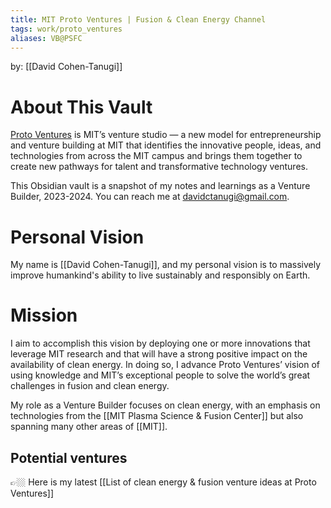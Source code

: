 ```yaml
---
title: MIT Proto Ventures | Fusion & Clean Energy Channel
tags: work/proto_ventures
aliases: VB@PSFC
---
```

by: [[David Cohen-Tanugi]]
# About This Vault
[Proto Ventures](https://docs.google.com/presentation/d/1Xz2Z0bSD-t1luELDSsl4vbN2dSlyFbVunqLC_wcEjt4/edit#slide=id.p2) is MIT’s venture studio — a new model for entrepreneurship and venture building at MIT that identifies the innovative people, ideas, and technologies from across the MIT campus and brings them together to create new pathways for talent and transformative technology ventures.

This Obsidian vault is a snapshot of my notes and learnings as a Venture Builder, 2023-2024. You can reach me at davidctanugi@gmail.com.
# Personal Vision
My name is [[David Cohen-Tanugi]], and my personal vision is to massively improve humankind's ability to live sustainably and responsibly on Earth.

# Mission
I aim to accomplish this vision by deploying one or more innovations that leverage MIT research and that will have a strong positive impact on the availability of clean energy. In doing so, I advance Proto Ventures’ vision of using knowledge and MIT’s exceptional people to solve the world’s great challenges in fusion and clean energy.

My role as a Venture Builder focuses on clean energy, with an emphasis on technologies from the [[MIT Plasma Science & Fusion Center]] but also spanning many other areas of [[MIT]].

## Potential ventures
👉🏼 Here is my latest [[List of clean energy & fusion venture ideas at Proto Ventures]]
